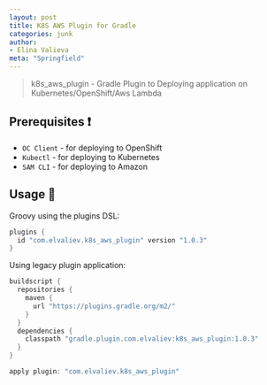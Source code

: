 ```yaml
---
layout: post
title: K8S AWS Plugin for Gradle
categories: junk
author:
- Elina Valieva
meta: "Springfield"
---
```

> k8s_aws_plugin - Gradle Plugin to Deploying application on Kubernetes/OpenShift/Aws Lambda

## Prerequisites ❗
- `OC Client` - for deploying to OpenShift
- `Kubectl` - for deploying to Kubernetes
- `SAM CLI` - for deploying to Amazon

## Usage 🔨
Groovy using the plugins DSL:
```groovy
plugins {
  id "com.elvaliev.k8s_aws_plugin" version "1.0.3"
}
```

Using legacy plugin application:
```groovy
buildscript {
  repositories {
    maven {
      url "https://plugins.gradle.org/m2/"
    }
  }
  dependencies {
    classpath "gradle.plugin.com.elvaliev:k8s_aws_plugin:1.0.3"
  }
}

apply plugin: "com.elvaliev.k8s_aws_plugin"
```
